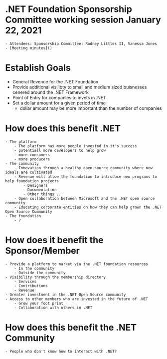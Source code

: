 # .NET Foundation Sponsorship Committee working session January 22, 2021
    - Attendees: Sponsorship Committee: Rodney Littles II, Vanessa Jones
    - [Meeting minutes]()

# Establish Goals

- Generat Revenue for the .NET Foundation
- Provide additional visilibty to small and medium sized buisnesses cenered around the .NET Framework
- Point of Entry for companies to invets in .NET
- Set a dollar amount for a given period of time
    - dollar amount may be more important than the number of companies

# How does this benefit .NET
    - The platform
        - The platform has more people invested in it's success
        - potentiall more developers to help grow
        - more consumers
        - more producers
    - The community
        - Innovation through a healthy open source community where new ideals are cultivated
        - Revenue will allow the foundation to introduce new programs to help foundation projects
            - Designers
            - Documentation
            - Other things ...
        - Open collaboration between Microsoft and the .NET open source community
        - Educating corporate entities on how they can help grown the .NET Open Source Community
    - The foundation
        - ?

# How does it benefit the Sponsor/Member
    - Provide a platform to market via the .NET foundation resources
        - In the community
        - Outside the community
    - Visibility through the membership directory
        - Services
        - Contributions
        - Revenue
    - Greater investment in the .NET Open Source community
    - Access to other members who are invested in the future of .NET
        - Grow your foot print
        - Collaboration with others in .NET

# How does this benefit the .NET Community

    - People who don't know how to interact with .NET?